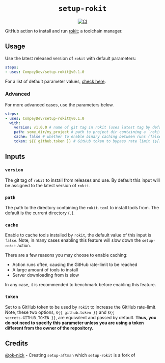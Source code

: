 <div align="center">
  <h1><code>setup-rokit</code></h1>
  <p>
    <a href="https://github.com/CompeyDev/setup-rokit/actions?query=workflow%3ACI"><img src="https://github.com/CompeyDev/setup-rokit/workflows/CI/badge.svg" alt="CI" /></a>
<!--     <a href="https://discord.gg/w9Bc6xH7uC"><img src="https://img.shields.io/discord/834969350061424660?label=discord" alt="discord" /></a> -->
  </p>
</div>

GitHub action to install and run [rokit](https://github.com/rojo-rbx/rokit); a toolchain manager.

## Usage
Use the latest released version of `rokit` with default parameters:
```yaml
steps:
- uses: CompeyDev/setup-rokit@v0.1.0
```
For a list of default parameter values, [check here](https://github.com/CompeyDev/setup-rokit/blob/main/action.yml#L5-L20).

### Advanced
For more advanced cases, use the parameters below.
```yaml
steps:
- uses: CompeyDev/setup-rokit@v0.1.0
  with:
    version: v1.0.0 # name of git tag in rokit (uses latest tag by default)
    path: some_dir/my_project # path to project dir containing a `rokit.toml`, `aftman.toml`, or `foreman.toml` ("." (current dir) by default)
    cache: false # whether to enable binary caching between runs (false by default)
    token: ${{ github.token }} # GitHub token to bypass rate limit (${{ github.token }} set by default)
```

## Inputs
### `version`
The git tag of `rokit` to install from releases and use. By default this input will be assigned to the latest version of `rokit`.

### `path`
The path to the directory containing the `rokit.toml` to install tools from. The default is the current directory (`.`).

### `cache`
Enable to cache tools installed by `rokit`, the default value of this input is `false`. Note, in many cases enabling this feature will slow down the `setup-rokit` action.

There are a few reasons you may choose to enable caching:
* Action runs often, causing the GitHub rate-limit to be reached
* A large amount of tools to install
* Server downloading from is slow

In any case, it is recommended to benchmark before enabling this feature.

### `token`
Set to a GitHub token to be used by `rokit` to increase the GitHub rate-limit. Note, these two options, `${{ github.token }}` and `${{ secrets.GITHUB_TOKEN }}`, are equivalent and passed by default. **Thus, you do not need to specify this parameter unless you are using a token different from the owner of the repository.**

## Credits
[@ok-nick](https://github.com/ok-nick) - Creating `setup-aftman` which `setup-rokit` is a fork of

